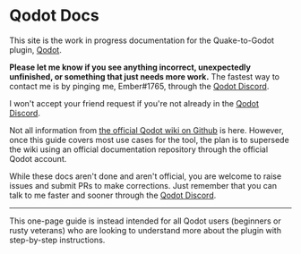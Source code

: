 # Qodot Docs

This site is the work in progress documentation for the Quake-to-Godot plugin, [Qodot](https://github.com/Shfty/qodot-plugin/).

**Please let me know if you see anything incorrect, unexpectedly unfinished, or something that just needs more work.** The fastest way to contact me is by pinging me, Ember#1765, through the [Qodot Discord](https://discord.gg/c72WBuG).

I won't accept your friend request if you're not already in the [Qodot Discord](https://discord.gg/c72WBuG).

Not all information from [the official Qodot wiki on Github](https://github.com/Shfty/qodot-plugin/wiki/) is here. However, once this guide covers most use cases for the tool, the plan is to supersede the wiki using an official documentation repository through the official Qodot account.

While these docs aren't done and aren't official, you are welcome to raise issues and submit PRs to make corrections. Just remember that you can talk to me faster and sooner through the [Qodot Discord](https://discord.gg/c72WBuG).

---

This one-page guide is instead intended for all Qodot users (beginners or rusty veterans) who are looking to understand more about the plugin with step-by-step instructions.
